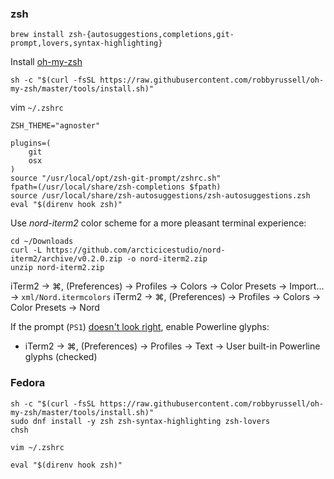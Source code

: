 ### zsh

```
brew install zsh-{autosuggestions,completions,git-prompt,lovers,syntax-highlighting}
```
Install [oh-my-zsh](https://github.com/robbyrussell/oh-my-zsh)
```
sh -c "$(curl -fsSL https://raw.githubusercontent.com/robbyrussell/oh-my-zsh/master/tools/install.sh)"
```
vim `~/.zshrc`
```
ZSH_THEME="agnoster"

plugins=(
	git
	osx
)
source "/usr/local/opt/zsh-git-prompt/zshrc.sh"
fpath=(/usr/local/share/zsh-completions $fpath)
source /usr/local/share/zsh-autosuggestions/zsh-autosuggestions.zsh
eval "$(direnv hook zsh)"
```

Use _nord-iterm2_ color scheme for a more pleasant terminal experience:

```
cd ~/Downloads
curl -L https://github.com/arcticicestudio/nord-iterm2/archive/v0.2.0.zip -o nord-iterm2.zip
unzip nord-iterm2.zip
```

iTerm2 → ⌘, (Preferences) → Profiles → Colors → Color Presets → Import... → `xml/Nord.itermcolors`
iTerm2 → ⌘, (Preferences) → Profiles → Colors → Color Presets → Nord

If the prompt (`PS1`) [doesn't look
right](https://twitter.com/nono_io/status/1182244109232136192?s=20), enable
Powerline glyphs:

- iTerm2 → ⌘, (Preferences) → Profiles → Text → User built-in Powerline glyphs (checked)

### Fedora

```
sh -c "$(curl -fsSL https://raw.githubusercontent.com/robbyrussell/oh-my-zsh/master/tools/install.sh)"
sudo dnf install -y zsh zsh-syntax-highlighting zsh-lovers
chsh
```
```
vim ~/.zshrc
```
```
eval "$(direnv hook zsh)"
```
